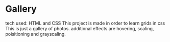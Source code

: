 # Gallery
tech used: HTML and CSS
This project is made in order to learn grids in css
This is just a gallery of photos. additional effects are hovering, scaling, poisitioning and grayscaling.
